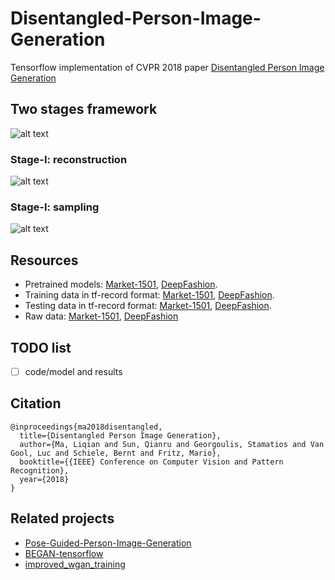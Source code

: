 # Disentangled-Person-Image-Generation
Tensorflow implementation of CVPR 2018 paper [Disentangled Person Image Generation](http://homes.esat.kuleuven.be/~liqianma/pdf/CVPR18_Ma_Disentangled_Person_Image_Generation.pdf)


## Two stages framework
![alt text](https://github.com/charliememory/Disentangled-Person-Image-Generation/blob/master/imgs/Paper_Framework_adver_comb.svg)

### Stage-I: reconstruction
![alt text](https://github.com/charliememory/Disentangled-Person-Image-Generation/blob/master/imgs/Paper_Framework_adver_comb.svg)

### Stage-I: sampling
![alt text](https://github.com/charliememory/Disentangled-Person-Image-Generation/blob/master/imgs/Paper_Framework_sampling.svg)

## Resources
 - Pretrained models: [Market-1501](http://homes.esat.kuleuven.be/~liqianma/CVPR18_DPIG/models/Market1501_models.zip), [DeepFashion](http://homes.esat.kuleuven.be/~liqianma/CVPR18_DPIG/models/DF_models.zip).
 - Training data in tf-record format: [Market-1501](http://homes.esat.kuleuven.be/~liqianma/NIPS17_PG2/data/Market_train_data.zip), [DeepFashion](http://homes.esat.kuleuven.be/~liqianma/NIPS17_PG2/data/DF_train_data.zip).
 - Testing data in tf-record format: [Market-1501](http://homes.esat.kuleuven.be/~liqianma/NIPS17_PG2/data/Market_test_data.zip), [DeepFashion](http://homes.esat.kuleuven.be/~liqianma/NIPS17_PG2/data/DF_test_data.zip).
 - Raw data: [Market-1501](http://homes.esat.kuleuven.be/~liqianma/NIPS17_PG2/data/Market1501_img_pose_attr_seg.zip), [DeepFashion](http://homes.esat.kuleuven.be/~liqianma/NIPS17_PG2/data/DF_img_pose.zip) 

## TODO list
- [ ] code/model and results

## Citation
```
@inproceedings{ma2018disentangled,
  title={Disentangled Person Image Generation},
  author={Ma, Liqian and Sun, Qianru and Georgoulis, Stamatios and Van Gool, Luc and Schiele, Bernt and Fritz, Mario},
  booktitle={{IEEE} Conference on Computer Vision and Pattern Recognition},
  year={2018}
}
```

## Related projects
- [Pose-Guided-Person-Image-Generation](https://github.com/charliememory/Pose-Guided-Person-Image-Generation)
- [BEGAN-tensorflow](https://github.com/carpedm20/BEGAN-tensorflow)
- [improved_wgan_training](https://github.com/igul222/improved_wgan_training)
